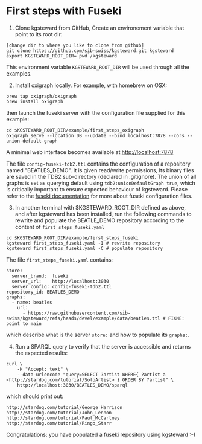 # First steps with Fuseki

1. Clone kgsteward from GitHub, Create an environement variable that point to its root dir: 

```
[change dir to where you like to clone from github]
git clone https://github.com/sib-swiss/kgsteward.git kgsteward
export KGSTEWARD_ROOT_DIR=`pwd`/kgsteward
```
This environment variable `KGSTEWARD_ROOT_DIR` will be used through all the examples.

2. Install oxigraph locally. For example, with homebrew on OSX:

```
brew tap oxigraph/oxigraph
brew install oxigraph
```

then launch the fuseki server with the configuration file supplied for this example:

```
cd $KGSTEWARD_ROOT_DIR/example/first_steps_oxigraph
oxigraph serve --location DB --update --bind localhost:7878 --cors --union-default-graph
```
A minimal web interface becomes available at [http://localhost:7878](http://localhost:7878)

The file `config-fuseki-tdb2.ttl` contains the configuration of a repository named "BEATLES_DEMO". 
It is given read/write permissions,
Its binary files are saved in the TDB2 sub-directory (declared in .gitignore).
The union of all graphs is set as querying default using `tdb2:unionDefaultGraph true`, 
which is critically important to ensure expected behaviour of kgsteward. 
Please refer to the [fuseki documentation](https://jena.apache.org/documentation/fuseki2) for more about fuseki configuration files.

3. In another terminal with $KGSTEWARD_ROOT_DIR defined as above, and after kgsteward has been installed, run the following commands to rewrite and populate the BEATLE_DEMO repository according to the content of `first_steps_fuseki.yaml`

```
cd $KGSTEWARD_ROOT_DIR/example/first_steps_fuseki
kgsteward first_steps_fuseki.yaml -I # rewrite repository
kgsteward first_steps_fuseki.yaml -C # populate repository
```

The file `first_steps_fuseki.yaml` contains:

```
store:
  server_brand:  fuseki
  server_url:    http://localhost:3030
  server_config: config-fuseki-tdb2.ttl 
repository_id: BEATLES_DEMO
graphs:
  - name: beatles
    url:
      - https://raw.githubusercontent.com/sib-swiss/kgsteward/refs/heads/devel/example/data/beatles.ttl # FIXME: point to main
```

which describe what is the server `store:` and how to populate its `graphs:`.

4. Run a SPARQL query to verify that the server is accessible and returns the expected results:

```
curl \
	-H "Accept: text" \
	--data-urlencode "query=SELECT ?artist WHERE{ ?artist a <http://stardog.com/tutorial/SoloArtist> } ORDER BY ?artist" \
	http://localhost:3030/BEATLES_DEMO/sparql
```

which should print out:

```
http://stardog.com/tutorial/George_Harrison
http://stardog.com/tutorial/John_Lennon
http://stardog.com/tutorial/Paul_McCartney
http://stardog.com/tutorial/Ringo_Starr
```

Congratulations: you have populated a fuseki repository using kgsteward :-)







